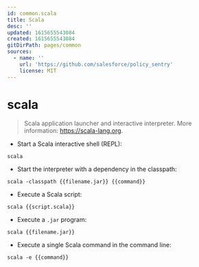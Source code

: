 ```yaml
---
id: common.scala
title: Scala
desc: ''
updated: 1615655543084
created: 1615655543084
gitDirPath: pages/common
sources:
  - name: ''
    url: 'https://github.com/salesforce/policy_sentry'
    license: MIT
---
```

# scala

> Scala application launcher and interactive interpreter.
> More information: <https://scala-lang.org>.

- Start a Scala interactive shell (REPL):

`scala`

- Start the interpreter with a dependency in the classpath:

`scala -classpath {{filename.jar}} {{command}}`

- Execute a Scala script:

`scala {{script.scala}}`

- Execute a `.jar` program:

`scala {{filename.jar}}`

- Execute a single Scala command in the command line:

`scala -e {{command}}`

